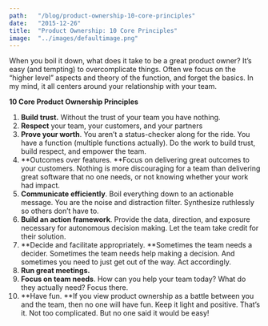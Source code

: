 ```yaml
---
path:	"/blog/product-ownership-10-core-principles"
date:	"2015-12-26"
title:	"Product Ownership: 10 Core Principles"
image:	"../images/defaultimage.png"
---
```


When you boil it down, what does it take to be a great product owner? It’s easy (and tempting) to overcomplicate things. Often we focus on the “higher level” aspects and theory of the function, and forget the basics. In my mind, it all centers around your relationship with your team.

**10 Core Product Ownership Principles**

1. **Build trust.** Without the trust of your team you have nothing.
2. **Respect** your team, your customers, and your partners
3. **Prove your worth**. You aren’t a status-checker along for the ride. You have a function (multiple functions actually). Do the work to build trust, build respect, and empower the team.
4. **Outcomes over features. **Focus on delivering great outcomes to your customers. Nothing is more discouraging for a team than delivering great software that no one needs, or not knowing whether your work had impact.
5. **Communicate efficiently**. Boil everything down to an actionable message. You are the noise and distraction filter. Synthesize ruthlessly so others don’t have to.
6. **Build an action framework**. Provide the data, direction, and exposure necessary for autonomous decision making. Let the team take credit for their solution.
7. **Decide and facilitate appropriately. **Sometimes the team needs a decider. Sometimes the team needs help making a decision. And sometimes you need to just get out of the way. Act accordingly.
8. **Run great meetings.**
9. **Focus on team needs**. How can you help your team today? What do they actually need? Focus there.
10. **Have fun. **If you view product ownership as a battle between you and the team, then no one will have fun. Keep it light and positive.
That’s it. Not too complicated. But no one said it would be easy!

